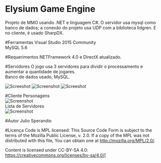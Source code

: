 # Elysium Game Engine
Projeto de MMO usando .NET e linguagem C#. 
O servidor usa mysql como banco de dados; a conexão do projeto usa UDP com a biblioteca lidgren.
E no cliente, é usado SharpDX.

#Ferramentas
Visual Studio 2015 Community<br>
MySQL 5.6

#Requerimentos
NETFramework 4.0 e DirectX atualizado.

#Servidores
O jogo usa 3 servidores para dividir o processamento e aumentar a quantidade de jogares.<br>
Banco de dados usado, MySQL.

![Screeshot](http://i.imgur.com/99xp0L0.png)
![Screenshot](http://i.imgur.com/M1OFUzS.png)
![Screeshot](http://i.imgur.com/ancS2N0.png)

#Cliente
Personagens<br>
![Screenshot](http://i.imgur.com/gmZbMkv.jpg)
<br>Lista de Servidores<br>
![Screenshot](http://i.imgur.com/XP98ojZ.jpg)

#Autor
Julio Sperandio

#Licença
Code is MPL licensed: This Source Code Form is subject to the terms of the Mozilla Public License, v. 2.0. If a copy of the MPL was not distributed with this file, You can obtain one at http://mozilla.org/MPL/2.0/.

Content is licensed under CC-BY-SA 4.0: https://creativecommons.org/licenses/by-sa/4.0/[
